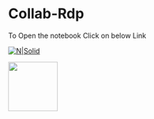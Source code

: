 

#  Collab-Rdp 

To Open the notebook Click on below Link

[![N|Solid](https://image.freepik.com/free-vector/big-blue-now-open-button-sticker-door-3d-style_223622-319.jpg)](https://colab.research.google.com/github/Shubham2157/Collab-Rdp/blob/main/Colab_RDP.ipynb)

<a href="https://colab.research.google.com/github/Shubham2157/Collab-Rdp/blob/main/Colab_RDP.ipyn"><img src="https://image.freepik.com/free-vector/big-blue-now-open-button-sticker-door-3d-style_223622-319.jpg" width="100" height="100"></a>
